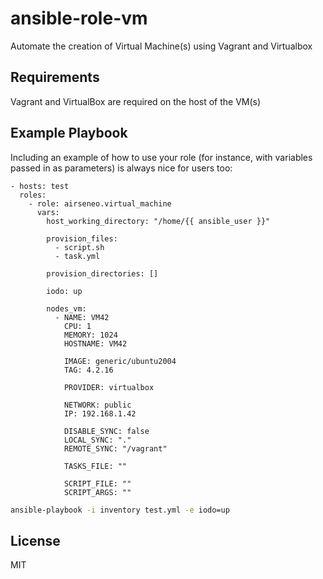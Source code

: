 ansible-role-vm
=========

Automate the creation of Virtual Machine(s) using Vagrant and Virtualbox

Requirements
------------

Vagrant and VirtualBox are required on the host of the VM(s)

<!-- Role Variables
--------------

A description of the settable variables for this role should go here, including any variables that are in defaults/main.yml, vars/main.yml, and any variables that can/should be set via parameters to the role. Any variables that are read from other roles and/or the global scope (ie. hostvars, group vars, etc.) should be mentioned here as well. -->

<!-- Dependencies
------------

A list of other roles hosted on Galaxy should go here, plus any details in regards to parameters that may need to be set for other roles, or variables that are used from other roles. -->

Example Playbook
----------------

Including an example of how to use your role (for instance, with variables passed in as parameters) is always nice for users too:

    - hosts: test
      roles:
        - role: airseneo.virtual_machine
          vars:
            host_working_directory: "/home/{{ ansible_user }}"

            provision_files:
              - script.sh
              - task.yml

            provision_directories: []

            iodo: up
          
            nodes_vm:
              - NAME: VM42
                CPU: 1
                MEMORY: 1024
                HOSTNAME: VM42

                IMAGE: generic/ubuntu2004
                TAG: 4.2.16

                PROVIDER: virtualbox

                NETWORK: public
                IP: 192.168.1.42

                DISABLE_SYNC: false
                LOCAL_SYNC: "."
                REMOTE_SYNC: "/vagrant"
                
                TASKS_FILE: ""

                SCRIPT_FILE: ""
                SCRIPT_ARGS: ""

```bash
ansible-playbook -i inventory test.yml -e iodo=up
```

License
-------

MIT
<!-- 
Author Information
------------------

An optional section for the role authors to include contact information, or a website (HTML is not allowed). -->
